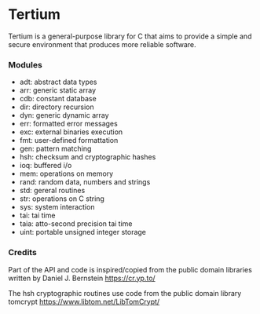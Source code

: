 # Tertium

Tertium is a general-purpose library for C that aims to provide a simple
and secure environment that produces more reliable software.

### Modules
* adt: abstract data types
* arr: generic static array
* cdb: constant database
* dir: directory recursion
* dyn: generic dynamic array
* err: formatted error messages
* exc: external binaries execution
* fmt: user-defined formattation
* gen: pattern matching
* hsh: checksum and cryptographic hashes
* ioq: buffered i/o
* mem: operations on memory
* rand: random data, numbers and strings
* std: gereral routines
* str: operations on C string
* sys: system interaction
* tai: tai time
* taia: atto-second precision tai time
* uint: portable unsigned integer storage

### Credits
Part of the API and code is inspired/copied from the public domain
libraries written by Daniel J. Bernstein
https://cr.yp.to/

The hsh cryptographic routines use code from the public domain
library tomcrypt
https://www.libtom.net/LibTomCrypt/
